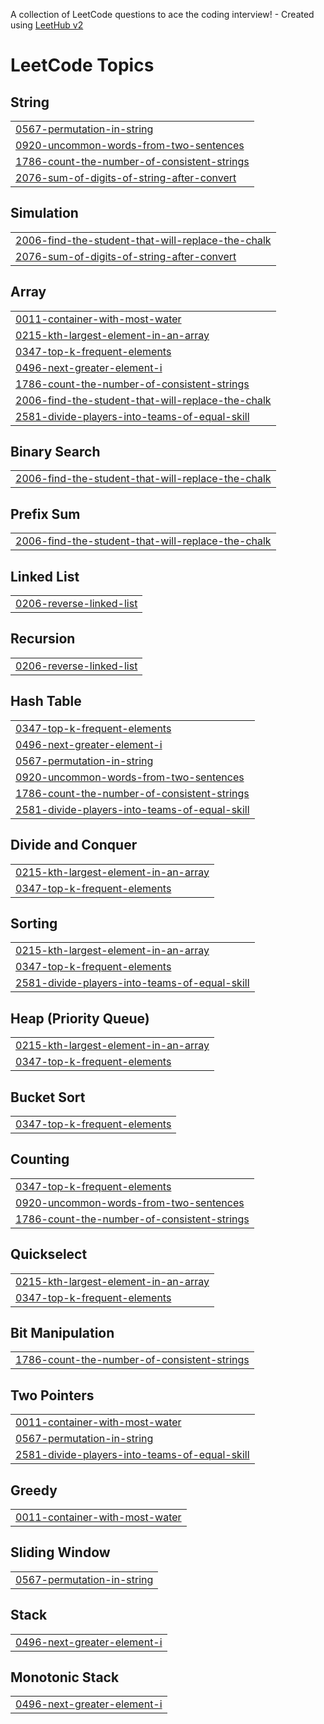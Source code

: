 A collection of LeetCode questions to ace the coding interview! - Created using [LeetHub v2](https://github.com/arunbhardwaj/LeetHub-2.0)
<!---LeetCode Topics Start-->
# LeetCode Topics
## String
|  |
| ------- |
| [0567-permutation-in-string](https://github.com/pandeyashutosh02/LeetCode/tree/master/0567-permutation-in-string) |
| [0920-uncommon-words-from-two-sentences](https://github.com/pandeyashutosh02/LeetCode/tree/master/0920-uncommon-words-from-two-sentences) |
| [1786-count-the-number-of-consistent-strings](https://github.com/pandeyashutosh02/LeetCode/tree/master/1786-count-the-number-of-consistent-strings) |
| [2076-sum-of-digits-of-string-after-convert](https://github.com/pandeyashutosh02/LeetCode/tree/master/2076-sum-of-digits-of-string-after-convert) |
## Simulation
|  |
| ------- |
| [2006-find-the-student-that-will-replace-the-chalk](https://github.com/pandeyashutosh02/LeetCode/tree/master/2006-find-the-student-that-will-replace-the-chalk) |
| [2076-sum-of-digits-of-string-after-convert](https://github.com/pandeyashutosh02/LeetCode/tree/master/2076-sum-of-digits-of-string-after-convert) |
## Array
|  |
| ------- |
| [0011-container-with-most-water](https://github.com/pandeyashutosh02/LeetCode/tree/master/0011-container-with-most-water) |
| [0215-kth-largest-element-in-an-array](https://github.com/pandeyashutosh02/LeetCode/tree/master/0215-kth-largest-element-in-an-array) |
| [0347-top-k-frequent-elements](https://github.com/pandeyashutosh02/LeetCode/tree/master/0347-top-k-frequent-elements) |
| [0496-next-greater-element-i](https://github.com/pandeyashutosh02/LeetCode/tree/master/0496-next-greater-element-i) |
| [1786-count-the-number-of-consistent-strings](https://github.com/pandeyashutosh02/LeetCode/tree/master/1786-count-the-number-of-consistent-strings) |
| [2006-find-the-student-that-will-replace-the-chalk](https://github.com/pandeyashutosh02/LeetCode/tree/master/2006-find-the-student-that-will-replace-the-chalk) |
| [2581-divide-players-into-teams-of-equal-skill](https://github.com/pandeyashutosh02/LeetCode/tree/master/2581-divide-players-into-teams-of-equal-skill) |
## Binary Search
|  |
| ------- |
| [2006-find-the-student-that-will-replace-the-chalk](https://github.com/pandeyashutosh02/LeetCode/tree/master/2006-find-the-student-that-will-replace-the-chalk) |
## Prefix Sum
|  |
| ------- |
| [2006-find-the-student-that-will-replace-the-chalk](https://github.com/pandeyashutosh02/LeetCode/tree/master/2006-find-the-student-that-will-replace-the-chalk) |
## Linked List
|  |
| ------- |
| [0206-reverse-linked-list](https://github.com/pandeyashutosh02/LeetCode/tree/master/0206-reverse-linked-list) |
## Recursion
|  |
| ------- |
| [0206-reverse-linked-list](https://github.com/pandeyashutosh02/LeetCode/tree/master/0206-reverse-linked-list) |
## Hash Table
|  |
| ------- |
| [0347-top-k-frequent-elements](https://github.com/pandeyashutosh02/LeetCode/tree/master/0347-top-k-frequent-elements) |
| [0496-next-greater-element-i](https://github.com/pandeyashutosh02/LeetCode/tree/master/0496-next-greater-element-i) |
| [0567-permutation-in-string](https://github.com/pandeyashutosh02/LeetCode/tree/master/0567-permutation-in-string) |
| [0920-uncommon-words-from-two-sentences](https://github.com/pandeyashutosh02/LeetCode/tree/master/0920-uncommon-words-from-two-sentences) |
| [1786-count-the-number-of-consistent-strings](https://github.com/pandeyashutosh02/LeetCode/tree/master/1786-count-the-number-of-consistent-strings) |
| [2581-divide-players-into-teams-of-equal-skill](https://github.com/pandeyashutosh02/LeetCode/tree/master/2581-divide-players-into-teams-of-equal-skill) |
## Divide and Conquer
|  |
| ------- |
| [0215-kth-largest-element-in-an-array](https://github.com/pandeyashutosh02/LeetCode/tree/master/0215-kth-largest-element-in-an-array) |
| [0347-top-k-frequent-elements](https://github.com/pandeyashutosh02/LeetCode/tree/master/0347-top-k-frequent-elements) |
## Sorting
|  |
| ------- |
| [0215-kth-largest-element-in-an-array](https://github.com/pandeyashutosh02/LeetCode/tree/master/0215-kth-largest-element-in-an-array) |
| [0347-top-k-frequent-elements](https://github.com/pandeyashutosh02/LeetCode/tree/master/0347-top-k-frequent-elements) |
| [2581-divide-players-into-teams-of-equal-skill](https://github.com/pandeyashutosh02/LeetCode/tree/master/2581-divide-players-into-teams-of-equal-skill) |
## Heap (Priority Queue)
|  |
| ------- |
| [0215-kth-largest-element-in-an-array](https://github.com/pandeyashutosh02/LeetCode/tree/master/0215-kth-largest-element-in-an-array) |
| [0347-top-k-frequent-elements](https://github.com/pandeyashutosh02/LeetCode/tree/master/0347-top-k-frequent-elements) |
## Bucket Sort
|  |
| ------- |
| [0347-top-k-frequent-elements](https://github.com/pandeyashutosh02/LeetCode/tree/master/0347-top-k-frequent-elements) |
## Counting
|  |
| ------- |
| [0347-top-k-frequent-elements](https://github.com/pandeyashutosh02/LeetCode/tree/master/0347-top-k-frequent-elements) |
| [0920-uncommon-words-from-two-sentences](https://github.com/pandeyashutosh02/LeetCode/tree/master/0920-uncommon-words-from-two-sentences) |
| [1786-count-the-number-of-consistent-strings](https://github.com/pandeyashutosh02/LeetCode/tree/master/1786-count-the-number-of-consistent-strings) |
## Quickselect
|  |
| ------- |
| [0215-kth-largest-element-in-an-array](https://github.com/pandeyashutosh02/LeetCode/tree/master/0215-kth-largest-element-in-an-array) |
| [0347-top-k-frequent-elements](https://github.com/pandeyashutosh02/LeetCode/tree/master/0347-top-k-frequent-elements) |
## Bit Manipulation
|  |
| ------- |
| [1786-count-the-number-of-consistent-strings](https://github.com/pandeyashutosh02/LeetCode/tree/master/1786-count-the-number-of-consistent-strings) |
## Two Pointers
|  |
| ------- |
| [0011-container-with-most-water](https://github.com/pandeyashutosh02/LeetCode/tree/master/0011-container-with-most-water) |
| [0567-permutation-in-string](https://github.com/pandeyashutosh02/LeetCode/tree/master/0567-permutation-in-string) |
| [2581-divide-players-into-teams-of-equal-skill](https://github.com/pandeyashutosh02/LeetCode/tree/master/2581-divide-players-into-teams-of-equal-skill) |
## Greedy
|  |
| ------- |
| [0011-container-with-most-water](https://github.com/pandeyashutosh02/LeetCode/tree/master/0011-container-with-most-water) |
## Sliding Window
|  |
| ------- |
| [0567-permutation-in-string](https://github.com/pandeyashutosh02/LeetCode/tree/master/0567-permutation-in-string) |
## Stack
|  |
| ------- |
| [0496-next-greater-element-i](https://github.com/pandeyashutosh02/LeetCode/tree/master/0496-next-greater-element-i) |
## Monotonic Stack
|  |
| ------- |
| [0496-next-greater-element-i](https://github.com/pandeyashutosh02/LeetCode/tree/master/0496-next-greater-element-i) |
<!---LeetCode Topics End-->